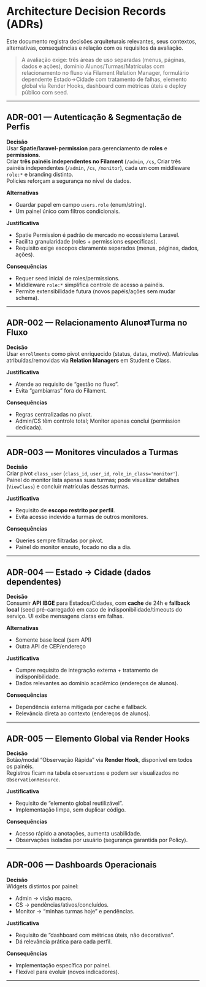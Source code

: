 # Architecture Decision Records (ADRs)

Este documento registra decisões arquiteturais relevantes, seus contextos, alternativas, consequências e relação com os requisitos da avaliação.

> A avaliação exige: três áreas de uso separadas (menus, páginas, dados e ações), domínio Alunos/Turmas/Matrículas com relacionamento no fluxo via Filament Relation Manager, formulário dependente Estado→Cidade com tratamento de falhas, elemento global via Render Hooks, dashboard com métricas úteis e deploy público com seed.

---

## ADR-001 — Autenticação & Segmentação de Perfis

**Decisão**  
Usar **Spatie/laravel-permission** para gerenciamento de **roles** e **permissions**.  
Criar **três painéis independentes no Filament** (`/admin`, `/cs`, Criar três painéis independentes (`/admin`, `/cs`, `/monitor`), cada um com middleware `role:*` e branding distinto.   
Policies reforçam a segurança no nível de dados.

**Alternativas**
- Guardar papel em campo `users.role` (enum/string).
- Um painel único com filtros condicionais.

**Justificativa**
- Spatie Permission é padrão de mercado no ecossistema Laravel.
- Facilita granularidade (roles + permissions específicas).
- Requisito exige escopos claramente separados (menus, páginas, dados, ações).

**Consequências**
- Requer seed inicial de roles/permissions.
- Middleware `role:*` simplifica controle de acesso a painéis.
- Permite extensibilidade futura (novos papéis/ações sem mudar schema).

---

## ADR-002 — Relacionamento Aluno⇄Turma no Fluxo

**Decisão**  
Usar `enrollments` como pivot enriquecido (status, datas, motivo). Matrículas atribuídas/removidas via **Relation Managers** em Student e Class.

**Justificativa**
- Atende ao requisito de “gestão no fluxo”.
- Evita “gambiarras” fora do Filament.

**Consequências**
- Regras centralizadas no pivot.
- Admin/CS têm controle total; Monitor apenas conclui (permission dedicada).

---

## ADR-003 — Monitores vinculados a Turmas
**Decisão**  
Criar pivot `class_user` (`class_id`, `user_id`, `role_in_class='monitor'`).  
Painel do monitor lista apenas suas turmas; pode visualizar detalhes (`ViewClass`) e concluir matrículas dessas turmas.

**Justificativa**
- Requisito de **escopo restrito por perfil**.
- Evita acesso indevido a turmas de outros monitores.

**Consequências**
- Queries sempre filtradas por pivot.
- Painel do monitor enxuto, focado no dia a dia.

---

## ADR-004 — Estado → Cidade (dados dependentes)

**Decisão**  
Consumir **API IBGE** para Estados/Cidades, com **cache** de 24h e **fallback local** (seed pré-carregado) em caso de indisponibilidade/timeouts do serviço. UI exibe mensagens claras em falhas.

**Alternativas**
- Somente base local (sem API)
- Outra API de CEP/endereço

**Justificativa**
- Cumpre requisito de integração externa + tratamento de indisponibilidade.
- Dados relevantes ao domínio acadêmico (endereços de alunos).

**Consequências**
- Dependência externa mitigada por cache e fallback.
- Relevância direta ao contexto (endereços de alunos).

---

## ADR-005 — Elemento Global via Render Hooks

**Decisão**  
Botão/modal “Observação Rápida” via **Render Hook**, disponível em todos os painéis.  
Registros ficam na tabela `observations` e podem ser visualizados no `ObservationResource`.

**Justificativa**
- Requisito de “elemento global reutilizável”.
- Implementação limpa, sem duplicar código.

**Consequências**
- Acesso rápido a anotações, aumenta usabilidade.
- Observações isoladas por usuário (segurança garantida por Policy).

---

## ADR-006 — Dashboards Operacionais

**Decisão**  
Widgets distintos por painel:
- Admin → visão macro.
- CS → pendências/ativos/concluídos.
- Monitor → “minhas turmas hoje” e pendências.

**Justificativa**
- Requisito de “dashboard com métricas úteis, não decorativas”.
- Dá relevância prática para cada perfil.

**Consequências**
- Implementação específica por painel.
- Flexível para evoluir (novos indicadores).

---
